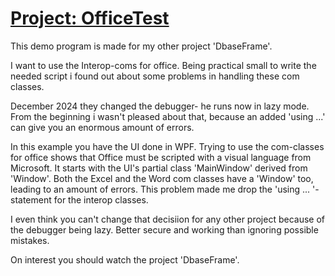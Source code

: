 # <u>Project: OfficeTest</u>



This demo program is made for my other project 'DbaseFrame'. 

I want to use the Interop-coms for office. Being practical small to write the needed script i found out about some problems in handling these com classes.

December 2024 they changed the debugger- he runs now in lazy mode. From the beginning i wasn't pleased about that, because an added 'using ...' can give you an enormous amount of errors. 

In this example you have the UI done in WPF. Trying to use the com-classes for office shows that Office must be scripted with a visual language from Microsoft. It starts with the UI's partial class 'MainWindow' derived from 'Window'. Both the Excel and the Word com classes have a 'Window' too, leading to an amount of errors. This problem made me drop the 'using ... '-statement for the interop classes. 

I even think you can't change that decisiion for any other project because of the debugger being lazy. Better secure and working than ignoring possible mistakes.

On interest you should watch the project 'DbaseFrame'.

